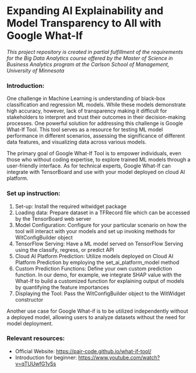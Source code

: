 # Expanding AI Explainability and Model Transparency to All with Google What-If

*This project repository is created in partial fulfillment of the requirements for the Big Data Analytics course offered by the Master of Science in Business Analytics program at the Carlson School of Management, University of Minnesota*


### Introduction: 
One challenge in Machine Learning is understanding of black-box classification and regression ML models. While these models demonstrate high accuracy, however, lack of transparency making it difficult for stakeholders to interpret and trust their outcomes in their decision-making processes. One powerful solution for addressing this challenge is Google What-If Tool. This tool serves as a resource for testing ML model performance in different scenarios, assessing the significance of different data features, and visualizing data across various models.

The primary goal of Google What-If Tool is to empower individuals, even those who without coding expertise, to explore trained ML models through a user-friendly interface. As for technical experts, Google What-If can integrate with TensorBoard and use with your model deployed on cloud AI platform.

### Set up instruction: 
1. Set-up: Install the required witwidget package
2. Loading data: Prepare dataset in a TFRecord file which can be accessed by the TensorBoard web server
3. Model Configuration: Configure for your particular scenario on how the tool will interact with your models and set up invoking methods for WitConfigBuilder object 
4. TensorFlow Serving: Have a ML model served on TensorFlow Serving using the classify, regress, or predict API
5. Cloud AI Platform Prediction: Utilize models deployed on Cloud AI Platform Prediction by employing the set_ai_platform_model method
6. Custom Prediction Functions: Define your own custom prediction function. In our demo, for example, we integrate SHAP value with the What-If to build a customized function for explaining output of models by quantifying the feature importances
7. Displaying the Tool: Pass the WitConfigBuilder object to the WitWidget constructor

Another use case for Google What-if is to be utilized independently without a deployed model, allowing users to analyze datasets without the need for model deployment.

### Relevant resources:
- Official Website: https://pair-code.github.io/what-if-tool/
- Introduction for beginner: https://www.youtube.com/watch?v=qTUUwfG1vSs 
